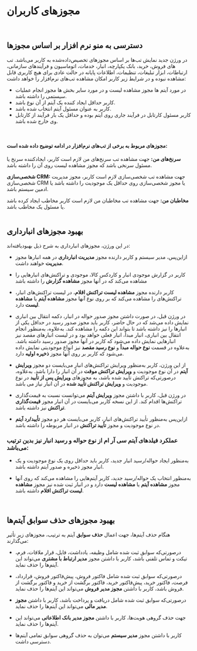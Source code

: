 # مجوزهای کاربران
<br>

## دسترسی به منو نرم افزار بر اساس مجوزها

در ورژن جدید نمایش تب‌ها بر اساس مجوزهای تخصیص‌داده‌شده به کاربر می‌باشد.
تب های فروش، خرید، بانک یکپارچه، انبار، خدمات، اتوماسیون و فرآیندهای سازمانی، ارتباطات، ابزار تبلیغات، تنظیمات، اطلاعات پایانه در حالت عادی برای هیچ کاربری قابل مشاهده نبوده و در شرایط زیر کاربر امکان مشاهده تب‌های نرم‌افزار را خواهد داشت:

- در مورد آیتم ها مجوز مشاهده لیست و در مورد سایر بخش ها مجوز انجام عملیات سیستمی را داشته باشد.  
- کاربر حداقل ایجاد کننده یک آیتم از آن نوع باشد.
- کاربر به عنوان مسئول آیتم انتخاب شده باشد.
- کاربر مسئول کارتابل در فرآیند جاری روی آیتم بوده و حداقل یک بار فرآیند از کارتابل وی خارج شده باشد. 
<br>

#### مجوزهای مربوط به برخی از تب‌های نرم‌افزار در ادامه توضیح داده شده است: 

**سرنخ‌های من:** جهت مشاهده تب سرنخ‌های من لازم است کاربر، ایجادکننده سرنخ یا مسئول سرنخی باشد که مجوز مشاهده لیست روی آن را داشته باشد.

**شخصی‌سازی CRM:** جهت مشاهده تب شخصی‌سازی لازم است کاربر، مجوز مدیریت شخصی‌سازی CRM یا مجوز شخصی‌سازی روی حداقل یک موجودیت را داشته باشد یا ادمین سیستم باشد.

**مخاطبان من:**  جهت مشاهده تب مخاطبان من لازم است کاربر مخاطب ایجاد کرده باشد یا مسئول یک مخاطب باشد. 
<br>
<br>

## بهبود مجوزهای انبارداری

در این ورژن، مجوزهای انبارداری به شرح ذیل بهبودیافته‌اند:

- ازاین‌پس، مدیر سیستم و کاربر دارنده مجوز **مدیریت انبارداری** در همه انبارها مجوز **مدیریت** خواهند داشت.

- کاربر در گزارش موجودی انبار و کاردکس کالا، موجودی و تراکنش‌های انبارهایی را مشاهده می‌کند که در آنها مجوز **مشاهده گزارش** را داشته باشد

- کاربر دارنده مجوز **مشاهده لیست تراکنش اقلام**، در لیست تراکنش‌های انبار، تراکنش‌های را مشاهده می‌کند که بر روی نوع آنها مجوز **مشاهده آیتم** یا **مشاهده لیست** دارد.

- در ورژن قبل، در صورت داشتن مجوز صدور حواله در انبار، دکمه انتقال بین انباری نمایش داده می‌شد که در حال حاضر، کاربر باید مجوز صدور رسید در حداقل یکی از انبارها را نیز داشته باشد تا بتواند این دکمه را مشاهده کند. به‌علاوه، به‌منظور انجام انتقال بین انباری، انبار مبدأ، انبار فعلی خواهد بود و در لیست انبارهای مقصد نیز انبارهایی نمایش داده می‌شود که کاربر در آنها مجوز صدور رسید داشته باشد. به‌علاوه در قسمت **نوع حواله مبدأ** و **نوع رسید مقصد** نیز انواع موجودیتی نمایش داده می‌شود که کاربر بر روی آنها مجوز **ذخیره اولیه** دارد.

- از این ورژن، کاربر به‌منظور ویرایش تراکنش‌های انبار می‌بایست دو مجوز **ویرایش آیتم** در آن نوع موجودیت و **ویرایش تراکنش موقت** در آن انبار را دارا باشد. به‌علاوه، درصورتی‌که تراکنش تأیید شده باشد، به مجوزهای **ویرایش پس از تأیید** در نوع موجودیت و **ویرایش تراکنش تأیید شده** در آن انبار نیاز می باشد.

- در ورژن قبل، کاربر با داشتن مجوز **ویرایش آیتم** می‌توانست نسبت به قیمت‌گذاری تراکنش‌ها اقدام کند. از این نسخه کاربر می‌بایست در آن انبار مجوز **قیمت‌گذاری تراکنش** نیز داشته باشد.

-  ازاین‌پس به‌منظور تأیید تراکنش‌های انبار، کاربر می‌بایست هر دو مجوز **تأیید/رد آیتم** در نوع موجودیت و مجوز **تأیید تراکنش** در انبار مربوطه را داشته باشد.

### عملکرد فیلدهای آیتم سی آر ام از نوع حواله و رسید انبار نیز بدین ترتیب می‌باشد:

- به‌منظور ایجاد حواله/رسید انبار جدید، کاربر باید حداقل روی یک نوع موجودیت و یک انبار مجوز ذخیره و صدور آیتم داشته باشد.

- به‌منظور انتخاب یک حواله/رسید جدید، کاربر آیتم‌هایی را مشاهده می‌کند که روی آنها مجوز **مشاهده آیتم** یا **مشاهده لیست** دارد و در انبار ثبت شده نیز مجوز **مشاهده لیست تراکنش اقلام** داشته باشد.
<br>

## بهبود مجوزهای حذف سوابق آیتم‌ها

هنگام حذف آیتم‌ها، جهت اعمال **حذف سوابق** آیتم به ترتیب، مجوزهای زیر تأثیر می‌گذارند: 

- درصورتی‌که سوابق ثبت شده شامل وظیفه، یادداشت، فایل، قرار ملاقات، فرم، تیکت و تماس تلفنی باشد، کاربر با داشتن مجوز **مدیر ارتباط با مشتری** می‌تواند این آیتم‌ها را حذف نماید.

- درصورتی‌که سوابق ثبت شده شامل فاکتور فروش، پیش‌فاکتور فروش، قرارداد، فرصت، فاکتور خرید، پیش‌فاکتور خرید، فاکتور برگشت از خرید و فاکتور برگشت از فروش باشد، کاربر با داشتن **مجوز مدیر فروش** می‌تواند این آیتم‌ها را حذف نماید.

- درصورتی‌که سوابق ثبت شده شامل دریافت و پرداخت باشد، کاربر با داشتن **مجوز مدیر مالی** می‌تواند این آیتم‌ها را حذف نماید.

- جهت حذف گروهی هویت‌ها، کاربر با داشتن **مجوز مدیر بانک اطلاعاتی** می‌تواند این آیتم‌ها را حذف نماید.

- کاربر با داشتن مجوز **مدیر سیستم** می‌توان به حذف گروهی سوابق تمامی آیتم‌ها دسترسی داشت.

